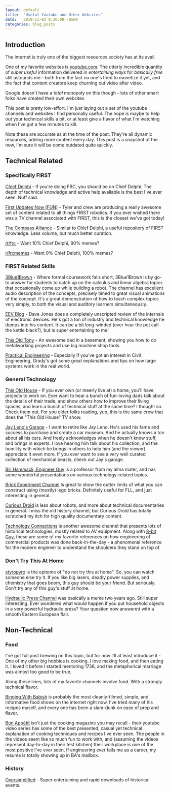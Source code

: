 ```yaml
---
layout: default
title:  "Useful Youtube and Other Websites"
date:   2019-11-02 9:30:00 -0500
categories: blog_posts
---
```



## Introduction

The internet is truly one of the biggest resources society has at its avail. 

One of my favorite websites is [youtube.com](https://www.youtube.com/). The utterly incredible quantity of _super useful_ information delivered in _entertaining ways_ for _basically free_ still astounds me - both from the fact no one's tried to monetize it yet, and the fact that content creators keep churning out video after video.

Google doesn't have a _total_ monopoly on this though - lots of other smart folks have created their own websites 

This post is pretty low-effort. I'm just laying out a set of the youtube channels and websites I find personally useful. The hope is maybe to help out your technical skills a bit, or at least give a flavor of what I'm watching when I've got a few minutes to kill.

Note these are accurate as at the time of the post. They're all dynamic resources, adding more content every day. This post is a snapshot of the now, I'm sure it will be come outdated quite quickly.

## Technical Related

### Specifically FIRST

[Chief Delphi](https://www.chiefdelphi.com/) - If you're doing FRC, you should be on Chief Delphi. The depth of technical knowledge and active help available is the best I've ever seen. Nuff said.

[First Updates Now (FUN)](https://www.youtube.com/channel/UCuJUknE5JjilAfNnmbvr22Q) - Tyler and crew are producing a really awesome set of content related to all things FIRST robotics. If you ever wished there was a TV channel associated with FIRST, this is the closest we've got today!

[The Compass Alliance](https://www.thecompassalliance.org/) - Similar to Chief Delphi, a useful repository of FIRST knowledge. Less volume, but much better curation.

[/r/frc](https://www.reddit.com/r/FRC/) - Want 10% Chief Delphi, 90% memes? 

[r/frcmemes](https://www.reddit.com/r/frcmemes/) - Want 0% Chief Delphi, 100% memes?

### FIRST Related Skills

[3Blue1Brown](https://www.youtube.com/channel/UCYO_jab_esuFRV4b17AJtAw) - Where formal coursework falls short, 3Blue1Brown is by go-to answer for students to catch up on the calculus and linear algebra topics that occasionally come up while building a robot. The channel has excellent audio description of the concepts, precisely timed to great visual animations of the concept. It's a great demonstration of how to teach complex topics very simply, to both the visual and auditory learners simultaneously. 

[EEV Blog](https://www.youtube.com/user/EEVblog) - Dave Jones does a completely unscripted review of the internals of electronic devices. He's got a ton of industry and technical knowledge he dumps into his content. It can be a bit long-winded (ever hear the pot call the kettle black?), but is super entertaining to me!

[This Old Tony](https://www.youtube.com/user/featony) - An awesome dad in a basement, showing you how to do metalworking projects and use big machine shop tools. 

[Practical Engineering](https://www.youtube.com/user/gradyhillhouse) - Especially if you've got an interest in Civil Engineering, Grady's got some great explanations and tips on how large systems work in the real world.


### General Technology

[This Old House](https://www.youtube.com/user/thisoldhouse) - If you ever own (or meerly live at) a home, you'll have projects to work on. Ever want to hear a bunch of fun-loving dads talk about the details of their trade, and show others how to improve their living spaces, and learn a bunch of technical stuff at the same time? I thought so. Check them out. For you older folks reading, yup, this is the same crew that does the "This Old House" TV show.

[Jay Leno's Garage](https://www.youtube.com/user/JayLenosGarage) - I want to retire like Jay Leno. He's used his fame and success to purchase and create a car museum. And he actually knows a ton about all his cars. And freely acknowledges when he doesn't know stuff, and brings in experts. I love hearing him talk about his collection, and the humility with which he brings in others to help him (and the viewer) appreciate it even more. If you ever want to see a very well curated collection of mechanical beasts, check out Jay's garage.

[Bill Hammack, Engineer Guy](https://www.youtube.com/channel/UC2bkHVIDjXS7sgrgjFtzOXQ) is a professor from my alma mater, and has some wonderful presentations on various technology-related topics.

[Brick Experiment Channel](https://www.youtube.com/channel/UClsFdM0HzTdF1JYoraQ0aUw) Is great to show the outter limits of what you can construct using (mostly) lego bricks. Definitely useful for FLL, and just interesting in general.

[Curious Droid](https://www.youtube.com/channel/UC726J5A0LLFRxQ0SZqr2mYQ) is less about robots, and more about technical documentaries in general. I miss the old history channel, but Curious Droid has totally scratched my itch for high quality documentary content.

[Technology Connections](https://www.youtube.com/channel/UCy0tKL1T7wFoYcxCe0xjN6Q) is another awesome channel that presents lots of historical technologies, mostly related to AV equipment. Along with [8-bit Guy](https://www.youtube.com/user/adric22), these are some of my favorite references on how engineering of commercial products was done back-in-the-day - a phenomenal reference for the modern engineer to understand the shoulders they stand on top of.


### Don't Try This At Home

[styropyro](https://www.youtube.com/channel/UCJYJgj7rzsn0vdR7fkgjuIA) is the epitome of "do not try this at home". So, you can watch someone else try it. If you like big lasers, deadly power supplies, and chemistry that goes boom, this guy should be your friend. But seriously. Don't try any of this guy's stuff at home.

[Hydraulic Press Channel](https://www.youtube.com/channel/UCcMDMoNu66_1Hwi5-MeiQgw) was basically a meme two years ago. Still super interesting. Ever wondered what would happen if you put household objects in a very powerful hydraulic press? Your question now answered with a smooth Eastern European flair.


## Non-Technical

### Food

I've got full post brewing on this topic, but for now I'll at least introduce it - One of my other big hobbies is cooking. I love making food, and then eating it. I loved it before I started mentoring 1736, and the metaphorical marriage was almost too good to be true. 

Along these lines, lots of my favorite channels involve food. With a strongly technical flavor.

[Binging With Babish](https://www.youtube.com/user/bgfilms) is probably the most cleanly-filmed, simple, and informative food shows on the internet right now. I've tried many of his recipes myself, and every one has been a slam-dunk on ease of prep and flavor.

[Bon Appétit](https://www.youtube.com/user/BonAppetitDotCom) isn't just the cooking magazine you may recall - their youtube video series has some of the best presented, casual yet technical explanation of cooking techniques and recipes I've ever seen. The people in the videos seem like so much fun to work with, and (assuming the videos represent day-to-day in their test kitchen) their workplace is one of the most positive I've ever seen. If engineering ever fails me as a career, my resume is totally showing up in BA's mailbox. 

### History

[Oversimplified](https://www.youtube.com/user/Webzwithaz) - Super entertaining and rapid downloads of historical events. 